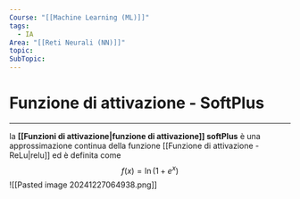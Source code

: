 ```yaml
---
Course: "[[Machine Learning (ML)]]"
tags:
  - IA
Area: "[[Reti Neurali (NN)]]"
topic: 
SubTopic:
---
```

# Funzione di attivazione - SoftPlus
---
la __[[Funzioni di attivazione|funzione di attivazione]] softPlus__ è una approssimazione continua della funzione [[Funzione di attivazione - ReLu|relu]] ed è definita come $$f(x)=\ln(1+e^x)$$![[Pasted image 20241227064938.png]]